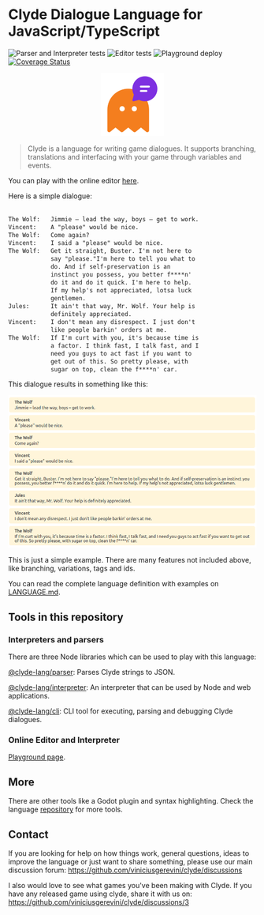 # Clyde Dialogue Language for JavaScript/TypeScript

![Parser and Interpreter tests](https://github.com/viniciusgerevini/clyde-js/actions/workflows/main.yml/badge.svg?branch=master)
![Editor tests](https://github.com/viniciusgerevini/clyde-js/actions/workflows/editor.yml/badge.svg?branch=master)
![Playground deploy](https://github.com/viniciusgerevini/clyde-js/actions/workflows/gh_pages.yml/badge.svg?branch=master)
[![Coverage Status](https://coveralls.io/repos/github/viniciusgerevini/clyde-js/badge.svg?branch=master)](https://coveralls.io/github/viniciusgerevini/clyde-js?branch=master)

<p align="center"><img src="icon.png" alt=/></p>

> Clyde is a language for writing game dialogues. It supports branching, translations and interfacing with your game through variables and events.

You can play with the online editor [here](https://viniciusgerevini.github.io/clyde-js/).

Here is a simple dialogue:
```

The Wolf:   Jimmie – lead the way, boys – get to work.
Vincent:    A "please" would be nice.
The Wolf:   Come again?
Vincent:    I said a "please" would be nice.
The Wolf:   Get it straight, Buster. I'm not here to
            say "please."I'm here to tell you what to
            do. And if self-preservation is an
            instinct you possess, you better f****n'
            do it and do it quick. I'm here to help.
            If my help's not appreciated, lotsa luck
            gentlemen.
Jules:      It ain't that way, Mr. Wolf. Your help is
            definitely appreciated.
Vincent:    I don't mean any disrespect. I just don't
            like people barkin' orders at me.
The Wolf:   If I'm curt with you, it's because time is
            a factor. I think fast, I talk fast, and I
            need you guys to act fast if you want to
            get out of this. So pretty please, with
            sugar on top, clean the f****n' car.
```
This dialogue results in something like this:

![Clyde interpreted dialogue sample](clyde_readme_sample.png "Clyde dialogue sample")


This is just a simple example. There are many features not included above, like branching, variations, tags and ids.

You can read the complete language definition with examples on [LANGUAGE.md](https://github.com/viniciusgerevini/clyde/blob/main/LANGUAGE.md).

## Tools in this repository

### Interpreters and parsers

There are three Node libraries which can be used to play with this language:

[@clyde-lang/parser](./parser): Parses Clyde strings to JSON.

[@clyde-lang/interpreter](./interpreter): An interpreter that can be used by Node and web applications.

[@clyde-lang/cli](./cli): CLI tool for executing, parsing and debugging Clyde dialogues.

### Online Editor and Interpreter

[Playground page](https://viniciusgerevini.github.io/clyde-js/).

## More

There are other tools like a Godot plugin and syntax highlighting. Check the language [repository](https://github.com/viniciusgerevini/clyde) for more tools.

## Contact

If you are looking for help on how things work, general questions, ideas to improve the language or just want to share something, please use our main discussion forum: https://github.com/viniciusgerevini/clyde/discussions

I also would love to see what games you've been making with Clyde. If you have any released game using clyde, share it with us on: https://github.com/viniciusgerevini/clyde/discussions/3
